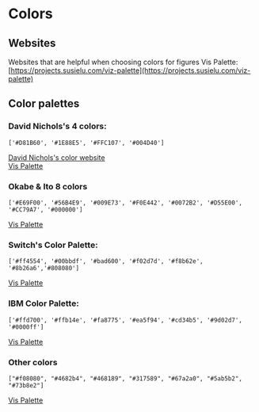 # Colors

## Websites
Websites that are helpful when choosing colors for figures
Vis Palette: [https://projects.susielu.com/viz-palette](https://projects.susielu.com/viz-palette)

## Color palettes

### David Nichols's 4 colors:   
```
['#D81B60', '#1E88E5', '#FFC107', '#004D40']
```
[David Nichols's color website](https://davidmathlogic.com/colorblind/#%23D81B60-%231E88E5-%23FFC107-%23004D40)  
[Vis Palette](https://projects.susielu.com/viz-palette?colors=[%22#D81B60%22,%22#1E88E5%22,%22#FFC107%22,%22#004D40%22]&backgroundColor=%22white%22&fontColor=%22black%22&mode=%22normal%22)  

### Okabe & Ito 8 colors 
```
['#E69F00', '#56B4E9', '#009E73', '#F0E442', '#0072B2', '#D55E00', '#CC79A7', '#000000']
```  
[Vis Palette](https://projects.susielu.com/viz-palette?colors=[%22#E69F00%22,%22#56B4E9%22,%22#009E73%22,%22#F0E442%22,%22#0072B2%22,%22#D55E00%22,%22#CC79A7%22,%22#000000%22]&backgroundColor=%22white%22&fontColor=%22black%22&mode=%22normal%22)  

### Switch's Color Palette: 
```
['#ff4554', '#00bbdf', '#bad600', '#f02d7d', '#f8b62e', '#8b26a6','#808080']
```
[Vis Palette](https://projects.susielu.com/viz-palette?colors=[%22#ff4554%22,%22#00bbdf%22,%22#bad600%22,%22#f02d7d%22,%22#f8b62e%22,%22#8b26a6%22,%22#808080%22]&backgroundColor=%22white%22&fontColor=%22black%22&mode=%22normal%22)  

### IBM Color Palette: 
```
['#ffd700', '#ffb14e', '#fa8775', '#ea5f94', '#cd34b5', '#9d02d7', '#0000ff']
```
[Vis Palette](https://projects.susielu.com/viz-palette)   

### Other colors
```
["#f08080", "#4682b4", "#468189", "#317589", "#67a2a0", "#5ab5b2", "#73b8e2"]
```
[Vis Palette](https://projects.susielu.com/viz-palette?colors=[%22#F08080%22,%22#4682B4%22,%22#468189%22,%22#317589%22,%22#67A2A0%22,%22#5AB5B2%22,%22#73B8E2%22]&backgroundColor=%22white%22&fontColor=%22black%22&mode=%22normal%22)

